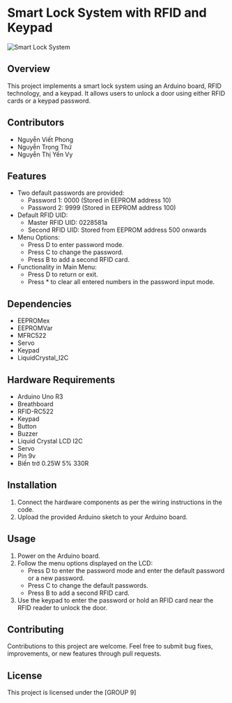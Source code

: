 # Smart Lock System with RFID and Keypad
![Smart Lock System](https://github.com/Marecelino/iot102/issues/1#issue-2247231257)

## Overview

This project implements a smart lock system using an Arduino board, RFID technology, and a keypad. It allows users to unlock a door using either RFID cards or a keypad password.

## Contributors

- Nguyễn Viết Phong
- Nguyễn Trọng Thứ
- Nguyễn Thị Yến Vy

## Features

- Two default passwords are provided:
  - Password 1: 0000 (Stored in EEPROM address 10)
  - Password 2: 9999 (Stored in EEPROM address 100)
- Default RFID UID:
  - Master RFID UID: 0228581a
  - Second RFID UID: Stored from EEPROM address 500 onwards
- Menu Options:
  - Press D to enter password mode.
  - Press C to change the password.
  - Press B to add a second RFID card.
- Functionality in Main Menu:
  - Press D to return or exit.
  - Press * to clear all entered numbers in the password input mode.

## Dependencies

- EEPROMex
- EEPROMVar
- MFRC522
- Servo
- Keypad
- LiquidCrystal_I2C

## Hardware Requirements

-	Arduino Uno R3
-	Breathboard
-	RFID-RC522
-	Keypad
-	Button
-	Buzzer
-	Liquid Crystal LCD I2C
-	Servo
-	Pin 9v
-	Biến trở 0.25W 5% 330R


## Installation

1. Connect the hardware components as per the wiring instructions in the code.
2. Upload the provided Arduino sketch to your Arduino board.

## Usage

1. Power on the Arduino board.
2. Follow the menu options displayed on the LCD:
   - Press D to enter the password mode and enter the default password or a new password.
   - Press C to change the default passwords.
   - Press B to add a second RFID card.
3. Use the keypad to enter the password or hold an RFID card near the RFID reader to unlock the door.

## Contributing

Contributions to this project are welcome. Feel free to submit bug fixes, improvements, or new features through pull requests.

## License

This project is licensed under the [GROUP 9]
